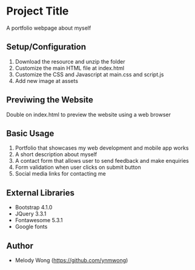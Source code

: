 # Project Title

A portfolio webpage about myself

## Setup/Configuration

1. Download the resource and unzip the folder
2. Customize the main HTML file at index.html
3. Customize the CSS and Javascript at main.css and script.js
4. Add new image at assets


## Previwing the Website

Double on index.html to preview the website using a web browser

## Basic Usage
1. Portfolio that showcases my web development and mobile app works
2. A short description about myself
3. A contact form that allows user to send feedback and make enquiries
4. Form validation when user clicks on submit button
5. Social media links for contacting me


## External Libraries

* Bootstrap 4.1.0
* JQuery 3.3.1
* Fontawesome 5.3.1
* Google fonts



## Author

* Melody Wong
(https://github.com/ynmwong)



